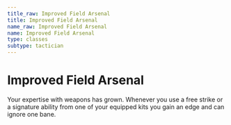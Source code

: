 ```yaml
---
title_raw: Improved Field Arsenal
title: Improved Field Arsenal
name_raw: Improved Field Arsenal
name: Improved Field Arsenal
type: classes
subtype: tactician
---
```


# Improved Field Arsenal

Your expertise with weapons has grown. Whenever you use a free strike or a signature ability from one of your equipped kits you gain an edge and can ignore one bane.

